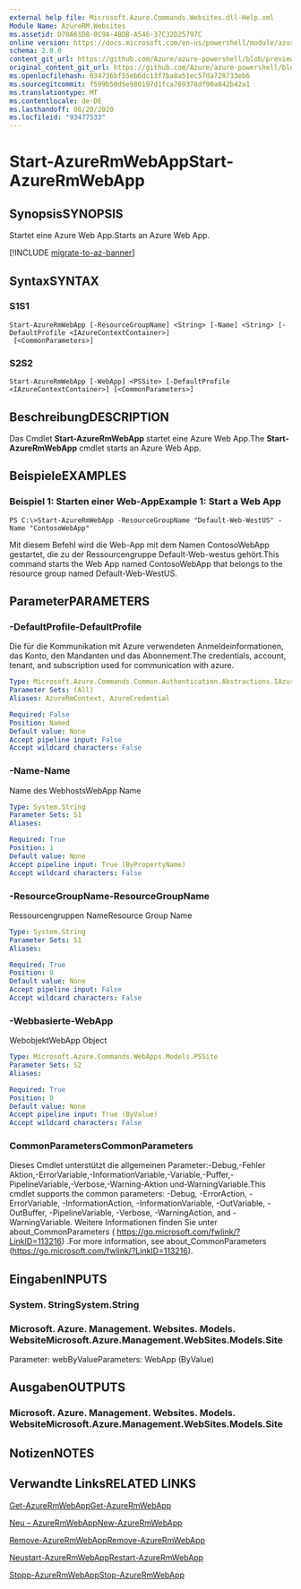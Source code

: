 ```yaml
---
external help file: Microsoft.Azure.Commands.Websites.dll-Help.xml
Module Name: AzureRM.Websites
ms.assetid: D70A61D8-0C9A-4BDB-A546-37C32D25797C
online version: https://docs.microsoft.com/en-us/powershell/module/azurerm.websites/start-azurermwebapp
schema: 2.0.0
content_git_url: https://github.com/Azure/azure-powershell/blob/preview/src/ResourceManager/Websites/Commands.Websites/help/Start-AzureRmWebApp.md
original_content_git_url: https://github.com/Azure/azure-powershell/blob/preview/src/ResourceManager/Websites/Commands.Websites/help/Start-AzureRmWebApp.md
ms.openlocfilehash: 034736bf55eb6dc13f7ba8a51ec57da728733eb6
ms.sourcegitcommit: f599b50d5e980197d1fca769378df90a842b42a1
ms.translationtype: MT
ms.contentlocale: de-DE
ms.lasthandoff: 08/20/2020
ms.locfileid: "93477533"
---
```

# <span data-ttu-id="9621d-101">Start-AzureRmWebApp</span><span class="sxs-lookup"><span data-stu-id="9621d-101">Start-AzureRmWebApp</span></span>

## <span data-ttu-id="9621d-102">Synopsis</span><span class="sxs-lookup"><span data-stu-id="9621d-102">SYNOPSIS</span></span>
<span data-ttu-id="9621d-103">Startet eine Azure Web App.</span><span class="sxs-lookup"><span data-stu-id="9621d-103">Starts an Azure Web App.</span></span>

[!INCLUDE [migrate-to-az-banner](../../includes/migrate-to-az-banner.md)]

## <span data-ttu-id="9621d-104">Syntax</span><span class="sxs-lookup"><span data-stu-id="9621d-104">SYNTAX</span></span>

### <span data-ttu-id="9621d-105">S1</span><span class="sxs-lookup"><span data-stu-id="9621d-105">S1</span></span>
```
Start-AzureRmWebApp [-ResourceGroupName] <String> [-Name] <String> [-DefaultProfile <IAzureContextContainer>]
 [<CommonParameters>]
```

### <span data-ttu-id="9621d-106">S2</span><span class="sxs-lookup"><span data-stu-id="9621d-106">S2</span></span>
```
Start-AzureRmWebApp [-WebApp] <PSSite> [-DefaultProfile <IAzureContextContainer>] [<CommonParameters>]
```

## <span data-ttu-id="9621d-107">Beschreibung</span><span class="sxs-lookup"><span data-stu-id="9621d-107">DESCRIPTION</span></span>
<span data-ttu-id="9621d-108">Das Cmdlet **Start-AzureRmWebApp** startet eine Azure Web App.</span><span class="sxs-lookup"><span data-stu-id="9621d-108">The **Start-AzureRmWebApp** cmdlet starts an Azure Web App.</span></span>

## <span data-ttu-id="9621d-109">Beispiele</span><span class="sxs-lookup"><span data-stu-id="9621d-109">EXAMPLES</span></span>

### <span data-ttu-id="9621d-110">Beispiel 1: Starten einer Web-App</span><span class="sxs-lookup"><span data-stu-id="9621d-110">Example 1: Start a Web App</span></span>
```
PS C:\>Start-AzureRmWebApp -ResourceGroupName "Default-Web-WestUS" -Name "ContosoWebApp"
```

<span data-ttu-id="9621d-111">Mit diesem Befehl wird die Web-App mit dem Namen ContosoWebApp gestartet, die zu der Ressourcengruppe Default-Web-westus gehört.</span><span class="sxs-lookup"><span data-stu-id="9621d-111">This command starts the Web App named ContosoWebApp that belongs to the resource group named Default-Web-WestUS.</span></span>

## <span data-ttu-id="9621d-112">Parameter</span><span class="sxs-lookup"><span data-stu-id="9621d-112">PARAMETERS</span></span>

### <span data-ttu-id="9621d-113">-DefaultProfile</span><span class="sxs-lookup"><span data-stu-id="9621d-113">-DefaultProfile</span></span>
<span data-ttu-id="9621d-114">Die für die Kommunikation mit Azure verwendeten Anmeldeinformationen, das Konto, den Mandanten und das Abonnement.</span><span class="sxs-lookup"><span data-stu-id="9621d-114">The credentials, account, tenant, and subscription used for communication with azure.</span></span>

```yaml
Type: Microsoft.Azure.Commands.Common.Authentication.Abstractions.IAzureContextContainer
Parameter Sets: (All)
Aliases: AzureRmContext, AzureCredential

Required: False
Position: Named
Default value: None
Accept pipeline input: False
Accept wildcard characters: False
```

### <span data-ttu-id="9621d-115">-Name</span><span class="sxs-lookup"><span data-stu-id="9621d-115">-Name</span></span>
<span data-ttu-id="9621d-116">Name des Webhosts</span><span class="sxs-lookup"><span data-stu-id="9621d-116">WebApp Name</span></span>

```yaml
Type: System.String
Parameter Sets: S1
Aliases:

Required: True
Position: 1
Default value: None
Accept pipeline input: True (ByPropertyName)
Accept wildcard characters: False
```

### <span data-ttu-id="9621d-117">-ResourceGroupName</span><span class="sxs-lookup"><span data-stu-id="9621d-117">-ResourceGroupName</span></span>
<span data-ttu-id="9621d-118">Ressourcengruppen Name</span><span class="sxs-lookup"><span data-stu-id="9621d-118">Resource Group Name</span></span>

```yaml
Type: System.String
Parameter Sets: S1
Aliases:

Required: True
Position: 0
Default value: None
Accept pipeline input: False
Accept wildcard characters: False
```

### <span data-ttu-id="9621d-119">-Webbasierte</span><span class="sxs-lookup"><span data-stu-id="9621d-119">-WebApp</span></span>
<span data-ttu-id="9621d-120">Webobjekt</span><span class="sxs-lookup"><span data-stu-id="9621d-120">WebApp Object</span></span>

```yaml
Type: Microsoft.Azure.Commands.WebApps.Models.PSSite
Parameter Sets: S2
Aliases:

Required: True
Position: 0
Default value: None
Accept pipeline input: True (ByValue)
Accept wildcard characters: False
```

### <span data-ttu-id="9621d-121">CommonParameters</span><span class="sxs-lookup"><span data-stu-id="9621d-121">CommonParameters</span></span>
<span data-ttu-id="9621d-122">Dieses Cmdlet unterstützt die allgemeinen Parameter:-Debug,-Fehler Aktion,-ErrorVariable,-InformationVariable,-Variable,-Puffer,-PipelineVariable,-Verbose,-Warning-Aktion und-WarningVariable.</span><span class="sxs-lookup"><span data-stu-id="9621d-122">This cmdlet supports the common parameters: -Debug, -ErrorAction, -ErrorVariable, -InformationAction, -InformationVariable, -OutVariable, -OutBuffer, -PipelineVariable, -Verbose, -WarningAction, and -WarningVariable.</span></span> <span data-ttu-id="9621d-123">Weitere Informationen finden Sie unter about_CommonParameters ( https://go.microsoft.com/fwlink/?LinkID=113216) .</span><span class="sxs-lookup"><span data-stu-id="9621d-123">For more information, see about_CommonParameters (https://go.microsoft.com/fwlink/?LinkID=113216).</span></span>

## <span data-ttu-id="9621d-124">Eingaben</span><span class="sxs-lookup"><span data-stu-id="9621d-124">INPUTS</span></span>

### <span data-ttu-id="9621d-125">System. String</span><span class="sxs-lookup"><span data-stu-id="9621d-125">System.String</span></span>

### <span data-ttu-id="9621d-126">Microsoft. Azure. Management. Websites. Models. Website</span><span class="sxs-lookup"><span data-stu-id="9621d-126">Microsoft.Azure.Management.WebSites.Models.Site</span></span>
<span data-ttu-id="9621d-127">Parameter: webByValue</span><span class="sxs-lookup"><span data-stu-id="9621d-127">Parameters: WebApp (ByValue)</span></span>

## <span data-ttu-id="9621d-128">Ausgaben</span><span class="sxs-lookup"><span data-stu-id="9621d-128">OUTPUTS</span></span>

### <span data-ttu-id="9621d-129">Microsoft. Azure. Management. Websites. Models. Website</span><span class="sxs-lookup"><span data-stu-id="9621d-129">Microsoft.Azure.Management.WebSites.Models.Site</span></span>

## <span data-ttu-id="9621d-130">Notizen</span><span class="sxs-lookup"><span data-stu-id="9621d-130">NOTES</span></span>

## <span data-ttu-id="9621d-131">Verwandte Links</span><span class="sxs-lookup"><span data-stu-id="9621d-131">RELATED LINKS</span></span>

[<span data-ttu-id="9621d-132">Get-AzureRmWebApp</span><span class="sxs-lookup"><span data-stu-id="9621d-132">Get-AzureRmWebApp</span></span>](./Get-AzureRmWebApp.md)

[<span data-ttu-id="9621d-133">Neu – AzureRmWebApp</span><span class="sxs-lookup"><span data-stu-id="9621d-133">New-AzureRmWebApp</span></span>](./New-AzureRmWebApp.md)

[<span data-ttu-id="9621d-134">Remove-AzureRmWebApp</span><span class="sxs-lookup"><span data-stu-id="9621d-134">Remove-AzureRmWebApp</span></span>](./Remove-AzureRmWebApp.md)

[<span data-ttu-id="9621d-135">Neustart-AzureRmWebApp</span><span class="sxs-lookup"><span data-stu-id="9621d-135">Restart-AzureRmWebApp</span></span>](./Restart-AzureRmWebApp.md)

[<span data-ttu-id="9621d-136">Stopp-AzureRmWebApp</span><span class="sxs-lookup"><span data-stu-id="9621d-136">Stop-AzureRmWebApp</span></span>](./Stop-AzureRmWebApp.md)


